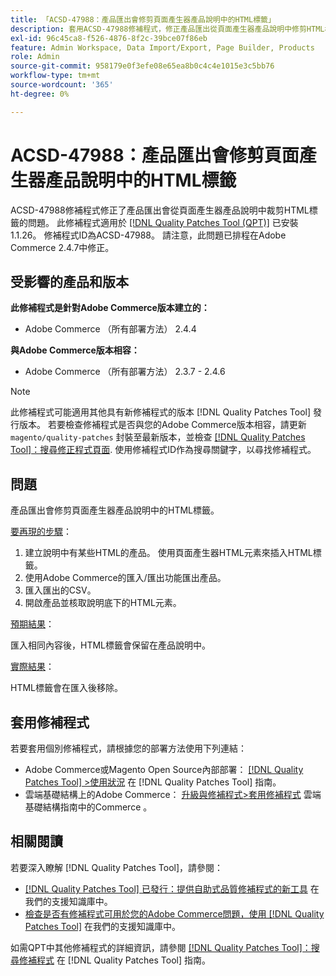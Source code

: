 ```yaml
---
title: 「ACSD-47988：產品匯出會修剪頁面產生器產品說明中的HTML標籤」
description: 套用ACSD-47988修補程式，修正產品匯出從頁面產生器產品說明中修剪HTML標籤的Adobe Commerce問題。
exl-id: 96c45ca8-f526-4876-8f2c-39bce07f86eb
feature: Admin Workspace, Data Import/Export, Page Builder, Products
role: Admin
source-git-commit: 958179e0f3efe08e65ea8b0c4c4e1015e3c5bb76
workflow-type: tm+mt
source-wordcount: '365'
ht-degree: 0%

---
```


# ACSD-47988：產品匯出會修剪頁面產生器產品說明中的HTML標籤

ACSD-47988修補程式修正了產品匯出會從頁面產生器產品說明中裁剪HTML標籤的問題。 此修補程式適用於 [[!DNL Quality Patches Tool (QPT)]](/help/announcements/adobe-commerce-announcements/magento-quality-patches-released-new-tool-to-self-serve-quality-patches.md) 已安裝1.1.26。 修補程式ID為ACSD-47988。 請注意，此問題已排程在Adobe Commerce 2.4.7中修正。

## 受影響的產品和版本

**此修補程式是針對Adobe Commerce版本建立的：**

* Adobe Commerce （所有部署方法） 2.4.4

**與Adobe Commerce版本相容：**

* Adobe Commerce （所有部署方法） 2.3.7 - 2.4.6

>[!NOTE]
>
>此修補程式可能適用其他具有新修補程式的版本 [!DNL Quality Patches Tool] 發行版本。 若要檢查修補程式是否與您的Adobe Commerce版本相容，請更新 `magento/quality-patches` 封裝至最新版本，並檢查 [[!DNL Quality Patches Tool]：搜尋修正程式頁面](https://experienceleague.adobe.com/tools/commerce-quality-patches/index.html). 使用修補程式ID作為搜尋關鍵字，以尋找修補程式。

## 問題

產品匯出會修剪頁面產生器產品說明中的HTML標籤。

<u>要再現的步驟</u>：

1. 建立說明中有某些HTML的產品。 使用頁面產生器HTML元素來插入HTML標籤。
1. 使用Adobe Commerce的匯入/匯出功能匯出產品。
1. 匯入匯出的CSV。
1. 開啟產品並核取說明底下的HTML元素。

<u>預期結果</u>：

匯入相同內容後，HTML標籤會保留在產品說明中。

<u>實際結果</u>：

HTML標籤會在匯入後移除。

## 套用修補程式

若要套用個別修補程式，請根據您的部署方法使用下列連結：

* Adobe Commerce或Magento Open Source內部部署： [[!DNL Quality Patches Tool] >使用狀況](https://experienceleague.adobe.com/docs/commerce-operations/tools/quality-patches-tool/usage.html) 在 [!DNL Quality Patches Tool] 指南。
* 雲端基礎結構上的Adobe Commerce： [升級與修補程式>套用修補程式](https://experienceleague.adobe.com/docs/commerce-cloud-service/user-guide/develop/upgrade/apply-patches.html) 雲端基礎結構指南中的Commerce 。

## 相關閱讀

若要深入瞭解 [!DNL Quality Patches Tool]，請參閱：

* [[!DNL Quality Patches Tool] 已發行：提供自助式品質修補程式的新工具](/help/announcements/adobe-commerce-announcements/magento-quality-patches-released-new-tool-to-self-serve-quality-patches.md) 在我們的支援知識庫中。
* [檢查是否有修補程式可用於您的Adobe Commerce問題，使用 [!DNL Quality Patches Tool]](/help/support-tools/patches-available-in-qpt-tool/check-patch-for-magento-issue-with-magento-quality-patches.md) 在我們的支援知識庫中。

如需QPT中其他修補程式的詳細資訊，請參閱 [[!DNL Quality Patches Tool]：搜尋修補程式](https://experienceleague.adobe.com/tools/commerce-quality-patches/index.html) 在 [!DNL Quality Patches Tool] 指南。
